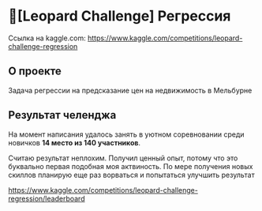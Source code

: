 # 🐆[Leopard Challenge] Регрессия

Ссылка на kaggle.com: <https://www.kaggle.com/competitions/leopard-challenge-regression>

## О проекте
Задача регрессии на предсказание цен на недвижимость в Мельбурне

## Результат челенджа

На момент написания удалось занять в уютном соревновании среди новичков **14 место из 140 участников**.

Считаю результат неплохим. Получил ценный опыт, потому что это буквально первая подобная моя актвиность. По мере получения новых скиллов планирую еще раз ворваться и попытаться улучшить результат

https://www.kaggle.com/competitions/leopard-challenge-regression/leaderboard
